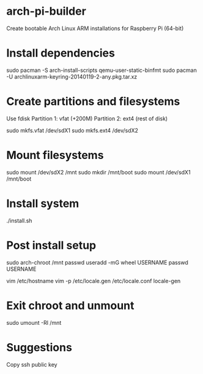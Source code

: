 # arch-pi-builder

Create bootable Arch Linux ARM installations for Raspberry Pi (64-bit)

# Install dependencies 

sudo pacman -S arch-install-scripts qemu-user-static-binfmt
sudo pacman -U archlinuxarm-keyring-20140119-2-any.pkg.tar.xz

# Create partitions and filesystems

Use fdisk
Partition 1: vfat (+200M)
Partition 2: ext4 (rest of disk)

sudo mkfs.vfat /dev/sdX1
sudo mkfs.ext4 /dev/sdX2

# Mount filesystems

sudo mount /dev/sdX2 /mnt
sudo mkdir /mnt/boot
sudo mount /dev/sdX1 /mnt/boot

# Install system

./install.sh

# Post install setup

sudo arch-chroot /mnt
passwd
useradd -mG wheel USERNAME
passwd USERNAME

vim /etc/hostname
vim -p /etc/locale.gen /etc/locale.conf
locale-gen

# Exit chroot and unmount

sudo umount -Rl /mnt

# Suggestions

Copy ssh public key
